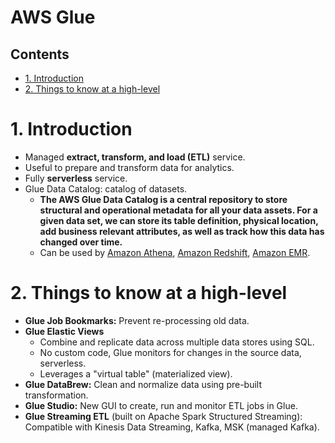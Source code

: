 # AWS Glue <!-- omit in toc -->

## Contents <!-- omit in toc -->

- [1. Introduction](#1-introduction)
- [2. Things to know at a high-level](#2-things-to-know-at-a-high-level)

# 1. Introduction

- Managed **extract, transform, and load (ETL)** service.
- Useful to prepare and transform data for analytics.
- Fully **serverless** service.
- Glue Data Catalog: catalog of datasets.
  - **The AWS Glue Data Catalog is a central repository to store structural and operational metadata for all your data assets. For a given data set, we can store its table definition, physical location, add business relevant attributes, as well as track how this data has changed over time.**
  - Can be used by [Amazon Athena](Amazon%20Athena.md), [Amazon Redshift](Amazon%20Redshift.md), [Amazon EMR](Amazon%20EMR.md).

# 2. Things to know at a high-level

- **Glue Job Bookmarks:** Prevent re-processing old data.
- **Glue Elastic Views**
  - Combine and replicate data across multiple data stores using SQL.
  - No custom code, Glue monitors for changes in the source data, serverless.
  - Leverages a "virtual table" (materialized view).
- **Glue DataBrew:** Clean and normalize data using pre-built transformation.
- **Glue Studio:** New GUI to create, run and monitor ETL jobs in Glue.
- **Glue Streaming ETL** (built on Apache Spark Structured Streaming): Compatible with Kinesis Data Streaming, Kafka, MSK (managed Kafka).
